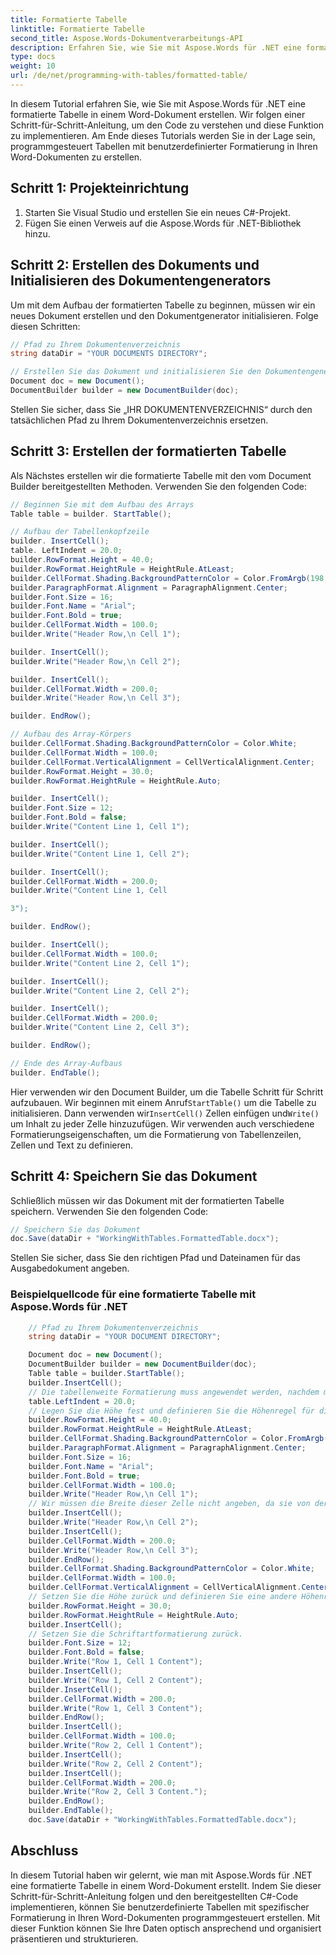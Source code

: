 ```yaml
---
title: Formatierte Tabelle
linktitle: Formatierte Tabelle
second_title: Aspose.Words-Dokumentverarbeitungs-API
description: Erfahren Sie, wie Sie mit Aspose.Words für .NET eine formatierte Tabelle in einem Word-Dokument erstellen.
type: docs
weight: 10
url: /de/net/programming-with-tables/formatted-table/
---
```


In diesem Tutorial erfahren Sie, wie Sie mit Aspose.Words für .NET eine formatierte Tabelle in einem Word-Dokument erstellen. Wir folgen einer Schritt-für-Schritt-Anleitung, um den Code zu verstehen und diese Funktion zu implementieren. Am Ende dieses Tutorials werden Sie in der Lage sein, programmgesteuert Tabellen mit benutzerdefinierter Formatierung in Ihren Word-Dokumenten zu erstellen.

## Schritt 1: Projekteinrichtung
1. Starten Sie Visual Studio und erstellen Sie ein neues C#-Projekt.
2. Fügen Sie einen Verweis auf die Aspose.Words für .NET-Bibliothek hinzu.

## Schritt 2: Erstellen des Dokuments und Initialisieren des Dokumentengenerators
Um mit dem Aufbau der formatierten Tabelle zu beginnen, müssen wir ein neues Dokument erstellen und den Dokumentgenerator initialisieren. Folge diesen Schritten:

```csharp
// Pfad zu Ihrem Dokumentenverzeichnis
string dataDir = "YOUR DOCUMENTS DIRECTORY";

// Erstellen Sie das Dokument und initialisieren Sie den Dokumentengenerator
Document doc = new Document();
DocumentBuilder builder = new DocumentBuilder(doc);
```

Stellen Sie sicher, dass Sie „IHR DOKUMENTENVERZEICHNIS“ durch den tatsächlichen Pfad zu Ihrem Dokumentenverzeichnis ersetzen.

## Schritt 3: Erstellen der formatierten Tabelle
Als Nächstes erstellen wir die formatierte Tabelle mit den vom Document Builder bereitgestellten Methoden. Verwenden Sie den folgenden Code:

```csharp
// Beginnen Sie mit dem Aufbau des Arrays
Table table = builder. StartTable();

// Aufbau der Tabellenkopfzeile
builder. InsertCell();
table. LeftIndent = 20.0;
builder.RowFormat.Height = 40.0;
builder.RowFormat.HeightRule = HeightRule.AtLeast;
builder.CellFormat.Shading.BackgroundPatternColor = Color.FromArgb(198, 217, 241);
builder.ParagraphFormat.Alignment = ParagraphAlignment.Center;
builder.Font.Size = 16;
builder.Font.Name = "Arial";
builder.Font.Bold = true;
builder.CellFormat.Width = 100.0;
builder.Write("Header Row,\n Cell 1");

builder. InsertCell();
builder.Write("Header Row,\n Cell 2");

builder. InsertCell();
builder.CellFormat.Width = 200.0;
builder.Write("Header Row,\n Cell 3");

builder. EndRow();

// Aufbau des Array-Körpers
builder.CellFormat.Shading.BackgroundPatternColor = Color.White;
builder.CellFormat.Width = 100.0;
builder.CellFormat.VerticalAlignment = CellVerticalAlignment.Center;
builder.RowFormat.Height = 30.0;
builder.RowFormat.HeightRule = HeightRule.Auto;

builder. InsertCell();
builder.Font.Size = 12;
builder.Font.Bold = false;
builder.Write("Content Line 1, Cell 1");

builder. InsertCell();
builder.Write("Content Line 1, Cell 2");

builder. InsertCell();
builder.CellFormat.Width = 200.0;
builder.Write("Content Line 1, Cell

3");

builder. EndRow();

builder. InsertCell();
builder.CellFormat.Width = 100.0;
builder.Write("Content Line 2, Cell 1");

builder. InsertCell();
builder.Write("Content Line 2, Cell 2");

builder. InsertCell();
builder.CellFormat.Width = 200.0;
builder.Write("Content Line 2, Cell 3");

builder. EndRow();

// Ende des Array-Aufbaus
builder. EndTable();
```

 Hier verwenden wir den Document Builder, um die Tabelle Schritt für Schritt aufzubauen. Wir beginnen mit einem Anruf`StartTable()` um die Tabelle zu initialisieren. Dann verwenden wir`InsertCell()` Zellen einfügen und`Write()` um Inhalt zu jeder Zelle hinzuzufügen. Wir verwenden auch verschiedene Formatierungseigenschaften, um die Formatierung von Tabellenzeilen, Zellen und Text zu definieren.

## Schritt 4: Speichern Sie das Dokument
Schließlich müssen wir das Dokument mit der formatierten Tabelle speichern. Verwenden Sie den folgenden Code:

```csharp
// Speichern Sie das Dokument
doc.Save(dataDir + "WorkingWithTables.FormattedTable.docx");
```

Stellen Sie sicher, dass Sie den richtigen Pfad und Dateinamen für das Ausgabedokument angeben.

### Beispielquellcode für eine formatierte Tabelle mit Aspose.Words für .NET 

```csharp
	// Pfad zu Ihrem Dokumentenverzeichnis
	string dataDir = "YOUR DOCUMENT DIRECTORY";

	Document doc = new Document();
	DocumentBuilder builder = new DocumentBuilder(doc);
	Table table = builder.StartTable();
	builder.InsertCell();
	// Die tabellenweite Formatierung muss angewendet werden, nachdem mindestens eine Zeile in der Tabelle vorhanden ist.
	table.LeftIndent = 20.0;
	// Legen Sie die Höhe fest und definieren Sie die Höhenregel für die Kopfzeile.
	builder.RowFormat.Height = 40.0;
	builder.RowFormat.HeightRule = HeightRule.AtLeast;
	builder.CellFormat.Shading.BackgroundPatternColor = Color.FromArgb(198, 217, 241);
	builder.ParagraphFormat.Alignment = ParagraphAlignment.Center;
	builder.Font.Size = 16;
	builder.Font.Name = "Arial";
	builder.Font.Bold = true;
	builder.CellFormat.Width = 100.0;
	builder.Write("Header Row,\n Cell 1");
	// Wir müssen die Breite dieser Zelle nicht angeben, da sie von der vorherigen Zelle geerbt wird.
	builder.InsertCell();
	builder.Write("Header Row,\n Cell 2");
	builder.InsertCell();
	builder.CellFormat.Width = 200.0;
	builder.Write("Header Row,\n Cell 3");
	builder.EndRow();
	builder.CellFormat.Shading.BackgroundPatternColor = Color.White;
	builder.CellFormat.Width = 100.0;
	builder.CellFormat.VerticalAlignment = CellVerticalAlignment.Center;
	// Setzen Sie die Höhe zurück und definieren Sie eine andere Höhenregel für den Tabellenkörper.
	builder.RowFormat.Height = 30.0;
	builder.RowFormat.HeightRule = HeightRule.Auto;
	builder.InsertCell();
	// Setzen Sie die Schriftartformatierung zurück.
	builder.Font.Size = 12;
	builder.Font.Bold = false;
	builder.Write("Row 1, Cell 1 Content");
	builder.InsertCell();
	builder.Write("Row 1, Cell 2 Content");
	builder.InsertCell();
	builder.CellFormat.Width = 200.0;
	builder.Write("Row 1, Cell 3 Content");
	builder.EndRow();
	builder.InsertCell();
	builder.CellFormat.Width = 100.0;
	builder.Write("Row 2, Cell 1 Content");
	builder.InsertCell();
	builder.Write("Row 2, Cell 2 Content");
	builder.InsertCell();
	builder.CellFormat.Width = 200.0;
	builder.Write("Row 2, Cell 3 Content.");
	builder.EndRow();
	builder.EndTable();
	doc.Save(dataDir + "WorkingWithTables.FormattedTable.docx");
```

## Abschluss
In diesem Tutorial haben wir gelernt, wie man mit Aspose.Words für .NET eine formatierte Tabelle in einem Word-Dokument erstellt. Indem Sie dieser Schritt-für-Schritt-Anleitung folgen und den bereitgestellten C#-Code implementieren, können Sie benutzerdefinierte Tabellen mit spezifischer Formatierung in Ihren Word-Dokumenten programmgesteuert erstellen. Mit dieser Funktion können Sie Ihre Daten optisch ansprechend und organisiert präsentieren und strukturieren.